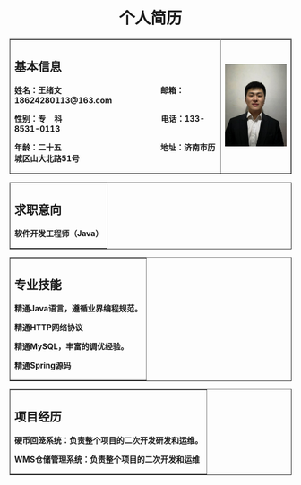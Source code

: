 <table border="1">
  <tr><h1 style="text-align: center;">个人简历</h1></tr>
  <tr>
    <td width="75%">
      <h2>基本信息</h2>
      <p><b>姓名：王绪文&nbsp;&nbsp;&nbsp;&nbsp;&nbsp;&nbsp;&nbsp;&nbsp;&nbsp;&nbsp;&nbsp;&nbsp;&nbsp;&nbsp;&nbsp;&nbsp;&nbsp;&nbsp;&nbsp;&nbsp;&nbsp;&nbsp;&nbsp;&nbsp;&nbsp;&nbsp;&nbsp;&nbsp;&nbsp;&nbsp;&nbsp;&nbsp;&nbsp;&nbsp;&nbsp;&nbsp;&nbsp;&nbsp;&nbsp;&nbsp;&nbsp;&nbsp;&nbsp;&nbsp;&nbsp;&nbsp;&nbsp;邮箱：18624280113@163.com</b></p>
      <p><b>性别：专&nbsp;&nbsp;&nbsp;&nbsp;科&nbsp;&nbsp;&nbsp;&nbsp;&nbsp;&nbsp;&nbsp;&nbsp;&nbsp;&nbsp;&nbsp;&nbsp;&nbsp;&nbsp;&nbsp;&nbsp;&nbsp;&nbsp;&nbsp;&nbsp;&nbsp;&nbsp;&nbsp;&nbsp;&nbsp;&nbsp;&nbsp;&nbsp;&nbsp;&nbsp;&nbsp;&nbsp;&nbsp;&nbsp;&nbsp;&nbsp;&nbsp;&nbsp;&nbsp;&nbsp;&nbsp;&nbsp;&nbsp;&nbsp;&nbsp;&nbsp;&nbsp;电话：133-8531-0113</b></p>
      <p><b>年龄：二十五&nbsp;&nbsp;&nbsp;&nbsp;&nbsp;&nbsp;&nbsp;&nbsp;&nbsp;&nbsp;&nbsp;&nbsp;&nbsp;&nbsp;&nbsp;&nbsp;&nbsp;&nbsp;&nbsp;&nbsp;&nbsp;&nbsp;&nbsp;&nbsp;&nbsp;&nbsp;&nbsp;&nbsp;&nbsp;&nbsp;&nbsp;&nbsp;&nbsp;&nbsp;&nbsp;&nbsp;&nbsp;&nbsp;&nbsp;&nbsp;&nbsp;&nbsp;&nbsp;&nbsp;&nbsp;&nbsp;&nbsp;地址：济南市历城区山大北路51号</b></p>
    </td>
    <td width="25%">
      <img src="/IMG_1878.JPG" width="100%">
    </td>
  </tr>
<table border="1">
  <tr>
    <td>
      <h2><b>求职意向</b></h2>
      <p><b>软件开发工程师（Java）</b></p>
    </td>
  </tr>
</table>
<table border="1">
  <tr>
    <td>
      <h2><b>专业技能</b></h2>
      <p><b>精通Java语言，遵循业界编程规范。</b></p>
      <p><b>精通HTTP网络协议</b></p>
      <p><b>精通MySQL，丰富的调优经验。</b></p>
      <p><b>精通Spring源码</b></p>
    </td>
  </tr>
</table>
<table border="1">
  <tr>
    <td>
      <h2><b>项目经历</b></h2>
      <p><b>硬币回笼系统：负责整个项目的二次开发研发和运维。</b></p>
      <p><b>WMS仓储管理系统：负责整个项目的二次开发和运维</b></p>
    </td>
  </tr>
</table>
